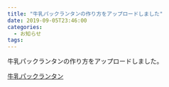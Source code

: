 ```yaml
---
title: "牛乳パックランタンの作り方をアップロードしました"
date: 2019-09-05T23:46:00
categories:
  - お知らせ
tags:
---
```

牛乳パックランタンの作り方をアップロードしました。

[牛乳パックランタン](/bsc2019/lantern/)
